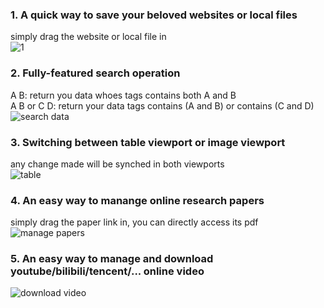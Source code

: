 ### 1. A quick way to save your beloved websites or local files
simply drag the website or local file in\
![1](https://user-images.githubusercontent.com/36077492/112601255-318ecc00-8e4d-11eb-9a98-26394822eecc.gif)
### 2. Fully-featured search operation
A B: return you data whoes tags contains both A and B\
A B or C D: return your data tags contains (A and B) or contains (C and D)\
![search data](https://user-images.githubusercontent.com/36077492/111809820-572d4a00-8910-11eb-9abb-b9a9927c2ed0.gif)
### 3. Switching between table viewport or image viewport
any change made will be synched in both viewports\
![table](https://user-images.githubusercontent.com/36077492/111810215-b8edb400-8910-11eb-9005-ae8b7cf627cd.gif)
### 4. An easy way to manange online research papers
simply drag the paper link in, you can directly access its pdf\
![manage papers](https://user-images.githubusercontent.com/36077492/111803997-98226000-890a-11eb-9e94-12c8b05f305b.gif)
### 5. An easy way to manage and download youtube/bilibili/tencent/... online video
![download video](https://user-images.githubusercontent.com/36077492/111808371-e89bbc80-890e-11eb-8166-dd7034f323cd.gif)
